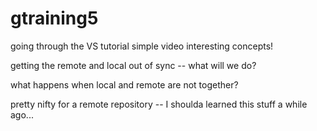 # gtraining5
going through the VS tutorial
simple video
interesting concepts!

getting the remote and local out of sync -- what will we do?


what happens when local and remote are not together?

pretty nifty for a remote repository -- I shoulda learned this stuff a while ago...
